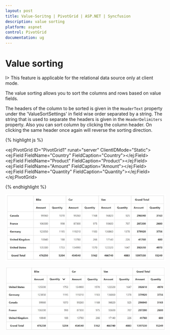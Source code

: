 ```yaml
---
layout: post
title: Value-Soritng | PivotGrid | ASP.NET | Syncfusion
description: value sorting
platform: aspnet
control: PivotGrid
documentation: ug
---
```


# Value sorting

I> This feature is applicable for the relational data source only at client mode.

The value sorting allows you to sort the columns and rows based on value fields.

The headers of the column to be sorted is given in the `HeaderText` property under the 'ValueSortSettings' in field wise order separated by a string.  The string that is used to separate the headers is given in the `HeaderDelimiters` property.
Also you can sort column by clicking the column header. On clicking the same header once again will reverse the sorting direction.

{% highlight js %}
  
<ej:PivotGrid ID="PivotGrid1" runat="server" ClientIDMode="Static">
    <DataSource>
        <Rows>
            <ej:Field FieldName="Country" FieldCaption="Country"></ej:Field>
        </Rows>
        <Columns>
            <ej:Field FieldName="Product" FieldCaption="Product"></ej:Field>
        </Columns>
        <Values>
            <ej:Field FieldName="Amount" FieldCaption="Amount"></ej:Field>
            <ej:Field FieldName="Quantity" FieldCaption="Quantity"></ej:Field>
        </Values>
    </DataSource>
    <ValueSortSettings HeaderText="Bike##Quantity" HeaderDelimiters="##" SortOrder="Descending" />
</ej:PivotGrid>

{% endhighlight %}

![](Value-Sorting_images/Before.png) 

![](Value-Sorting_images/After.png) 



